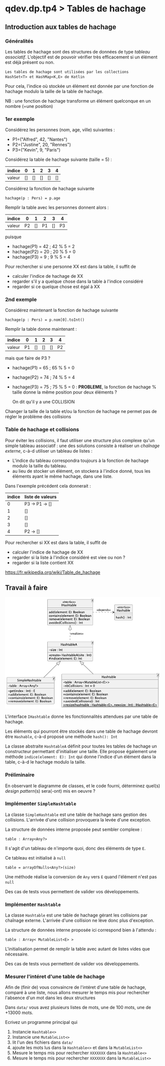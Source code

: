 # qdev.dp.tp4 > Tables de hachage

## Introduction aux tables de hachage

### Généralités 

Les tables de hachage sont des structures de données de type _tableau associatif_.
L'objectif est de pouvoir vérifier très efficacement si un élément est déjà présent ou non.

    Les tables de hachage sont utilisées par les collections 
    HashSet<T> et HashMap<K,E> de Kotlin

Pour cela, l'indice où stockée un élément est donnée par 
une fonction de hachage modulo la taille de la table de hachage.

NB : une fonction de hachage transforme un élément quelconque en un nombre (=une position)

### 1er exemple 

Considérez les personnes (nom, age, ville) suivantes : 
* P1=("Alfred", 42, "Nantes")
* P2=("Justine", 20, "Rennes") 
* P3=("Kevin", 9, "Paris")

Considérez la table de hachage suivante (taille = 5) :

| indice | 0   | 1   | 2   | 3   | 4   |
|--------|-----|-----|-----|-----|-----|
| valeur | []  | []  | []  | []  | []  |

Considérez la fonction de hachage suivante 

    hachage(p : Pers) = p.age

Remplir la table avec les personnes donnent alors :

| indice | 0   | 1   | 2   | 3   | 4   |
|--------|-----|-----|-----|-----|-----|
| valeur | P2  | []  | P1  | []  | P3  |

puisque
* hachage(P1) = 42 ; 42 % 5 = 2
* hachage(P2) = 20 ; 20 % 5 = 0
* hachage(P3) = 9 ; 9 % 5 = 4

Pour rechercher si une personne XX est dans la table,
il suffit de
* calculer l'indice de hachage de XX
* regarder s'il y a quelque chose dans la table à l'indice considéré
* regarder si ce quelque chose est égal à XX

### 2nd exemple

Considérez maintenant la fonction de hachage suivante 

    hachage(p : Pers) = p.nom[0].toInt()

Remplir la table donne maintenant :

| indice | 0   | 1   | 2   | 3   | 4   |
|:-------|-----|-----|-----|-----|-----|
| valeur | P1  | []  | []  | []  | P2  |

mais que faire de P3 ?

* hachage(P1) = 65 ; 65 % 5 = 0
* hachage(P2) = 74 ; 74 % 5 = 4
* hachage(P3) = 75 ; 75 % 5 = 0 : **PROBLEME**, la fonction de hachage % taille donne la même position pour deux éléments ?


    On dit qu'il y a une COLLISION

Changer la taille de la table et/ou la fonction de hachage ne permet 
pas de régler le problème des collisions

### Table de hachage et collisions

Pour éviter les collisions, il faut utiliser une structure plus complexe
qu'un simple tableau associatif : une des solutions consiste
à réaliser un _chaînage externe_, c-à-d utiliser un 
tableau de listes : 
* L'indice du tableau correspondra toujours à la fonction de hachage modulo la taille du tableau.
* au lieu de stocker un élément, on stockera à l'indice donné, tous les éléments ayant le même hachage, dans une liste.

Dans l'exemple précédent cela donnerait : 

| indice | liste de valeurs |
|--------|------------------|
| 0      | P3 -> P1 -> []   |
| 1      | []               |
| 2      | []               |
| 3      | []               |
| 4      | P2 -> []         |

Pour rechercher si XX est dans la table,
il suffit de
* calculer l'indice de hachage de XX
* regarder si la liste à l'indice considéré est viee ou non ?
* regarder si la liste contient XX

https://fr.wikipedia.org/wiki/Table_de_hachage

## Travail à faire

![](ressources/hashtable.png)

L'interface `IHashtable` donne les fonctionnalités attendues par 
une table de hachage.

Les éléments qui pourront être stockés dans une table de hachage 
devront être `Hashable`, c-à-d proposé une méthode `hash(): Int`

La classe abstraite `HashtableA` définit pour toutes les tables de hachage
un constructeur permettant d'initialiser une taille.
Elle propose également une méthode `indice(element: E): Int`
qui donne l'indice d'un élément dans la table, c-à-d le hachage modulo la taille.

### Préliminaire

En observant le diagramme de classes, et le code fourni, 
déterminez quel(s) _design pattern_(s) sera(-ont) mis en oeuvre ?


### Implémenter `SimpleHashtable`

La classe `SimpleHashtable` est une table
de hachage sans gestion des collisions. L'arrivée d'une collision provoquera 
la levée d'une exception.

La structure de données interne proposée peut sembler complexe :

    table : Array<Any?>

Il s'agit d'un tableau de n'importe quoi, donc des éléments
de type `E`.

Ce tableau est initialisé à `null`

    table = arrayOfNulls<Any?>(size)

Une méthode réalise la conversion de `Any` vers `E` 
quand l'élément n'est pas `null`

Des cas de tests vous permettent de valider vos développements.


### Implémenter `Hashtable`

La classe `Hashtable` est une table
de hachage gérant les collisions par chaînage externe. 
L'arrivée d'une collision ne lève donc plus d'exception.

La structure de données interne proposée ici correspond bien à l'attendu :

    table : Array< MutableList<E> >

L'initialisation permet de remplir la table avec autant de
listes vides que nécessaire.

Des cas de tests vous permettent de valider vos développements.


### Mesurer l'intéret d'une table de hachage

Afin de (finir de) vous convaincre de l'intéret d'une table de hachage, 
comparé à une liste,
nous allons mesurer le temps mis pour rechercher l'absence 
d'un mot dans les deux structures

Dans `data/` vous avez plusieurs listes de mots, une de 100 mots, une de +13000 mots.

Ecrivez un programme principal qui 
1. Instancie `Hashtable<>`
2. Instancie une `MutableList<>`
3. lit l'un des fichiers dans `data/`
4. ajoute les mots lus dans la `Hashtable<>` et dans la `MutableList<>`
5. Mesure le temps mis pour rechercher `XXXXXXX` dans la `Hashtable<>`
6. Mesure le temps mis pour rechercher `XXXXXXX` dans la `MutableList<>`
